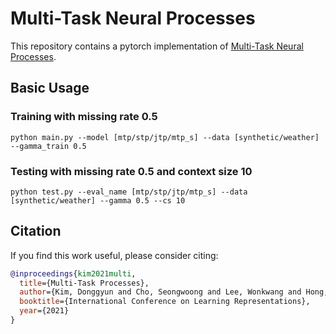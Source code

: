 # Multi-Task Neural Processes

This repository contains a pytorch implementation of [Multi-Task Neural Processes](https://arxiv.org/abs/2110.14953).


## Basic Usage

### Training with missing rate 0.5
```
python main.py --model [mtp/stp/jtp/mtp_s] --data [synthetic/weather] --gamma_train 0.5
```

### Testing with missing rate 0.5 and context size 10
```
python test.py --eval_name [mtp/stp/jtp/mtp_s] --data [synthetic/weather] --gamma 0.5 --cs 10
```

## Citation
If you find this work useful, please consider citing:
```bib
@inproceedings{kim2021multi,
  title={Multi-Task Processes},
  author={Kim, Donggyun and Cho, Seongwoong and Lee, Wonkwang and Hong, Seunghoon},
  booktitle={International Conference on Learning Representations},
  year={2021}
}
```
